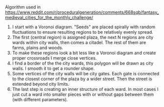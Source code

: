
Algorithm used in
https://www.reddit.com/r/proceduralgeneration/comments/668sqb/fantasy_medieval_cities_for_the_monthly_challenge/

1. I start with a Voronoi diagram. "Seeds" are placed spirally with random 
   fluctuations to ensure resulting regions to be relatively evenly spread.
2. The first (central region) is assigned plaza, the next N regions are city 
   wards within city walls, then comes a citadel. The rest of them are farms, 
   plains and woods.
3. To make these regions look a bit less like a Voronoi diagram and create proper
   crossroads I merge close vertices.
4. I find a border of the the city wards, this polygon will be drawn as city walls.
   I smooth it to get a rounder shape.
5. Some vertices of the city walls will be city gates. Each gate is connected to 
   the closest corner of the plaza by a wider street. Then the street is extended 
   beyond city limits.
6. The last step is creating an inner structure of each ward. In most cases I just
   cut a ward into smaller pieces with or without gaps between them (with different parameters).
